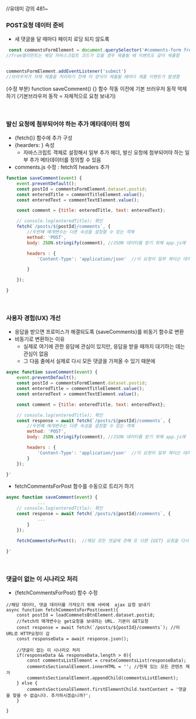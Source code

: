 //유데미 강의 481~

### POST요청 데이터 준비
* 새 댓글을 달 때마다 페이지 로딩 되지 않도록
```javascript
 const commentsFormElement = document.querySelector('#comments-form from');
//from엘리먼트는 해당 자바스크립트 코드가 있을 경우 제출될 때 이벤트도 같이 제출함


commentsFormElement.addEventListener('submit')
//브라우저가 자체 제출을 처리하기 전에 이 양식이 제출될 때마다 제출 이벤트가 발생함

```

(수정 부분)
function saveComment() {} 함수 작동 이전에
기본 브러우저 동작 억제하기 (기본브라우저 동작 = 자체적으로 요청 보내기)







<br>

### 발신 요청에 첨부되어야 하는 추가 메타데이터 정의
* {fetch()} 함수에 추가 구성
* {hearders: } 속성
  * 자바스크립트 객체로 설정해서 일부 추가 헤더, 발신 요청에 첨부되어야 하는 일부 추가 메타데이터를 정의할 수 있음
* comments.js 수정 : fetch의 headers 추가
````javascript
function saveComment(event) {
    event.preventDefault();
    const postId = commentsFormElement.dataset.postid;
    const enteredTitle = commentTitleElement.value();
    const enteredText = commentTextElement.value();

    const comment = {title: enteredTitle, text: enteredText};

    // console.log(enteredTitle); 확인
    fetch(`/posts/${postId}/comments`, {
        //두번째 매개변수는 다른 속성을 설정할 수 있는 객체
        method: 'POST',
        body: JSON.stringify(comment), //JSON 데이터를 받기 위해 app.js에  app.use(express.json());  추가함

        headers : {
            'Content-Type': 'application/json'  //이 요청이 일부 제이슨 데이터를 전달함

        }

    });

}
````


<br>

### 사용자 경험(UX) 개선
* 응답을 받으면 프로미스가 해결되도록 {saveComments}를 비동기 함수로 변환
* 비동기로 변환하는 이유
  * 실제로 여기에 관한 응답에 관심이 있지만, 응답을 받을 때까지 대기하는 데는 관심이 없음
  * 그 다음 줄에서 실제로 다시 모든 댓글을 가져올 수 있기 때문에
````javascript
async function saveComment(event) {
    event.preventDefault();
    const postId = commentsFormElement.dataset.postid;
    const enteredTitle = commentTitleElement.value();
    const enteredText = commentTextElement.value();

    const comment = {title: enteredTitle, text: enteredText};

    // console.log(enteredTitle); 확인
    const response = await fetch(`/posts/${postId}/comments`, {
        //두번째 매개변수는 다른 속성을 설정할 수 있는 객체
        method: 'POST',
        body: JSON.stringify(comment), //JSON 데이터를 받기 위해 app.js에  app.use(express.json());  추가함

        headers : {
            'Content-Type': 'application/json'  //이 요청이 일부 제이슨 데이터를 전달함
        }
    });

}'
````
* fetchCommentsForPost 함수를 수동으로 트리거 하기
````javascript
async function saveComment(event) {
            ...
    // console.log(enteredTitle); 확인
    const response = await fetch(`/posts/${postId}/comments`, {
            ...
        }
    });

    fetchCommentsForPost();  //해당 모든 댓글에 관해 또 다른 {GET} 요청을 다시 보냄
            
}'
````


<br>

### 댓글이 없는 이 시나리오 처리
* {fetchCommentsForPost} 함수 수정
````
//해당 데이터, 댓글 데이터를 가져오기 위해 서버에  ajax 요청 보내기
async function fetchCommentsForPost(event){
    const postId = loadCommnetsBtnElement.dataset.postid;
    //fetch의 매개변수는 get요청을 보내려는 URL. 기본이 GET요청
    const response = await fetch(`/posts/${postId}/comments`); //이 URL로 HTTP요청이 감
    const responseData = await response.json();

    //댓글이 없는 이 시나리오 처리
    if(responseData && responseData.length > 0){
        const commentsListElement = createCommentsList(responseData);
        commentsSectionalElement.innerHTML = ''; //현재 있는 모든 콘텐츠 제거
        commentsSectionalElement.appendChild(commentsListElement);
    } else {
        commentsSectionalElement.firstElementChild.textContent = '댓글을 찾을 수 없습니다. 추가하시겠습니까?';
    }

}
````







